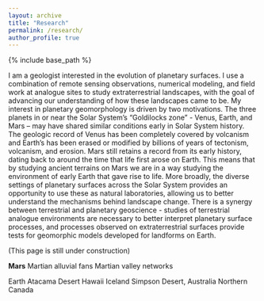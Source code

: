 ```yaml
---
layout: archive
title: "Research"
permalink: /research/
author_profile: true
---
```


{% include base_path %}

I am a geologist interested in the evolution of planetary surfaces. I use a combination of remote sensing observations, numerical modeling, and field work at analogue sites to study extraterrestrial landscapes, with the goal of advancing our understanding of how these landscapes came to be. My interest in planetary geomorphology is driven by two motivations. The three planets in or near the Solar System’s “Goldilocks zone” - Venus, Earth, and Mars – may have shared similar conditions early in Solar System history. The geologic record of Venus has been completely covered by volcanism and Earth’s has been erased or modified by billions of years of tectonism, volcanism, and erosion. Mars still retains a record from its early history, dating back to around the time that life first arose on Earth. This means that by studying ancient terrains on Mars we are in a way studying the environment of early Earth that gave rise to life. More broadly, the diverse settings of planetary surfaces across the Solar System provides an opportunity to use these as natural laboratories, allowing us to better understand the mechanisms behind landscape change. There is a synergy between terrestrial and planetary geoscience - studies of terrestrial analogue environments are necessary to better interpret planetary surface processes, and processes observed on extraterrestrial surfaces provide tests for geomorphic models developed for landforms on Earth.

(This page is still under construction)

<strong>Mars</strong>
Martian alluvial fans
Martian valley networks

Earth
Atacama Desert
Hawaii
Iceland
Simpson Desert, Australia
Northern Canada